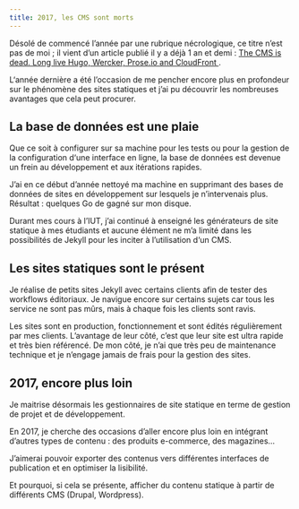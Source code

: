 ```yaml
---
title: 2017, les CMS sont morts
---
```


Désolé de commencé l’année par une rubrique nécrologique, ce titre n’est pas de moi ; il vient d’un article publié il y a déjà 1 an et demi : [The CMS is dead. Long live Hugo, Wercker, Prose.io and CloudFront
](http://atchai.com/blog/the-cms-is-dead-long-live-hugo-wercker-proseio-and-cloudfront/).

L‘année dernière a été l’occasion de me pencher encore plus en profondeur sur le phénomène des sites statiques et j’ai pu découvrir les nombreuses avantages que cela peut procurer.

## La base de données est une plaie

Que ce soit à configurer sur sa machine pour les tests ou pour la gestion de la configuration d‘une interface en ligne, la base de données est devenue un frein au développement et aux itérations rapides.

J’ai en ce début d’année nettoyé ma machine en supprimant des bases de données de sites en développement sur lesquels je n’intervenais plus. Résultat : quelques Go de gagné sur mon disque.

Durant mes cours à l’IUT, j’ai continué à enseigné les générateurs de site statique à mes étudiants et aucune élément ne m’a limité dans les possibilités de Jekyll pour les inciter à l’utilisation d‘un CMS.

## Les sites statiques sont le présent

Je réalise de petits sites Jekyll avec certains clients afin de tester des workflows éditoriaux. Je navigue encore sur certains sujets car tous les service ne sont pas mûrs, mais à chaque fois les clients sont ravis.

Les sites sont en production, fonctionnement et sont édités régulièrement par mes clients. L’avantage de leur côté, c’est que leur site est ultra rapide et très bien référencé. De mon côté, je n’ai que très peu de maintenance technique et je n’engage jamais de frais pour la gestion des sites.

## 2017, encore plus loin

Je maitrise désormais les gestionnaires de site statique en terme de gestion de projet et de développement.

En 2017, je cherche des occasions d’aller encore plus loin en intégrant d’autres types de contenu : des produits e-commerce, des magazines…

J’aimerai pouvoir exporter des contenus vers différentes interfaces de publication et en optimiser la lisibilité.

Et pourquoi, si cela se présente, afficher du contenu statique à partir de différents CMS (Drupal, Wordpress). 

